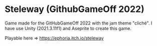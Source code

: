 # Steleway (GithubGameOff 2022)

Game made for the GitHubGameOff 2022 with the jam theme "cliché".
I have use Unity (2021.3.11f1) and Aseprite to create this game.

Playable here => https://ephoria.itch.io/steleway
